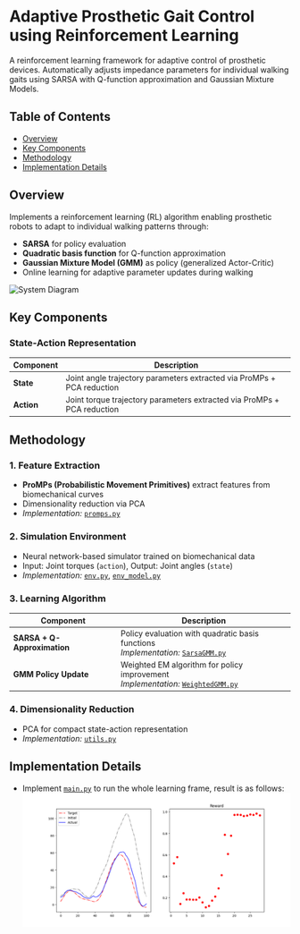 # Adaptive Prosthetic Gait Control using Reinforcement Learning

A reinforcement learning framework for adaptive control of prosthetic devices. Automatically adjusts impedance parameters for individual walking gaits using SARSA with Q-function approximation and Gaussian Mixture Models.

## Table of Contents
- [Overview](#overview)
- [Key Components](#key-components)
- [Methodology](#methodology)
- [Implementation Details](#implementation-details)


## Overview
Implements a reinforcement learning (RL) algorithm enabling prosthetic robots to adapt to individual walking patterns through:
- **SARSA** for policy evaluation
- **Quadratic basis function** for Q-function approximation
- **Gaussian Mixture Model (GMM)** as policy (generalized Actor-Critic)
- Online learning for adaptive parameter updates during walking

![System Diagram](https://via.placeholder.com/800x400.png?text=System+Architecture)

## Key Components
### State-Action Representation
| Component       | Description                                                                 |
|-----------------|-----------------------------------------------------------------------------|
| **State**       | Joint angle trajectory parameters extracted via ProMPs + PCA reduction |
| **Action**      | Joint torque trajectory parameters extracted via ProMPs + PCA reduction    |

## Methodology
### 1. Feature Extraction
- **ProMPs (Probabilistic Movement Primitives)** extract features from biomechanical curves
- Dimensionality reduction via PCA
- *Implementation:* [`promps.py`](scripts/promps.py)

### 2. Simulation Environment
- Neural network-based simulator trained on biomechanical data
- Input: Joint torques (`action`), Output: Joint angles (`state`)
- *Implementation:* [`env.py`](scripts/env.py), [`env_model.py`](scripts/env_model.py)

### 3. Learning Algorithm
| Component               | Description                                                                 |
|-------------------------|-----------------------------------------------------------------------------|
| **SARSA + Q-Approximation** | Policy evaluation with quadratic basis functions<br>*Implementation:* [`SarsaGMM.py`](scripts/SarsaGMM.py) |
| **GMM Policy Update**   | Weighted EM algorithm for policy improvement<br>*Implementation:* [`WeightedGMM.py`](scripts/WeightedGMM.py) |

### 4. Dimensionality Reduction
- PCA for compact state-action representation
- *Implementation:* [`utils.py`](scripts/utils.py)

## Implementation Details
- Implement [`main.py`](scripts/main.py) to run the whole learning frame, result is as follows:
![Result Diagram](pictures/result2.png)
